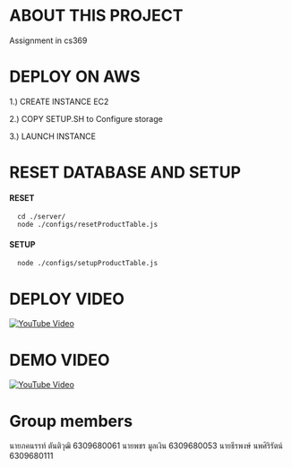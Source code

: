 # ABOUT THIS PROJECT
Assignment in cs369
# DEPLOY ON AWS
1.) CREATE INSTANCE EC2

2.) COPY SETUP.SH to Configure storage

3.) LAUNCH INSTANCE

# RESET DATABASE AND SETUP
#### RESET

    
      cd ./server/
	  node ./configs/resetProductTable.js
    
#### SETUP


	  node ./configs/setupProductTable.js

# DEPLOY VIDEO
[![YouTube Video](https://img.youtube.com/vi/QRq5VhbEvvU/0.jpg)](https://www.youtube.com/watch?v=QRq5VhbEvvU) 
# DEMO VIDEO
[![YouTube Video](https://img.youtube.com/vi/eSf_dKkUaS8/0.jpg)](https://www.youtube.com/watch?v=eSf_dKkUaS8)
# Group members
นายภคนรรท์ ตันติวุฒิ 6309680061
นายพชร มูลเงิน 6309680053
นายธีรพงษ์ นพศิริรัตน์ 6309680111
